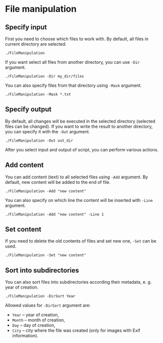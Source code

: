 # File manipulation

## Specify input

First you need to choose which files to work with. By default, all files in current directory are selected.

```
./FileManipulation
```

If you want select all files from another directory, you can use `-Dir` argument.

```
./FileManipulation -Dir my_dir/files
```

You can also specify files from that directory using `-Mask` argument.

```
./FileManipulation -Mask *.txt
```

## Specify output

By default, all changes will be executed in the selected directory (selected files can be changed). If you want to write the result to another directory, you can specify it with the `-Out` argument.

```
./FileManipulation -Out out_dir
```

After you select input and output of script, you can perform various actions.

## Add content

You can add content (text) to all selected files using `-Add` argument. By default, new content will be added to the end of file.

```
./FileManipulation -Add "new content"
```

You can also specify on which line the content will be inserted with `-Line` argument.

```
./FileManipulation -Add "new content" -Line 1
```

## Set content

If you need to delete the old contents of files and set new one, `-Set` can be used.

```
./FileManipulation -Set "new content"
```

## Sort into subdirectories

You can also sort files into subdirectories according their metadata, e. g. year of creation.

```
./FileManipulation -DirSort Year
```

Allowed values for `-DirSort` argument are:

- `Year` – year of creation,
- `Month` – month of creation,
- `Day` – day of creation,
- `City` – city where the file was created (only for images with Exif information).

